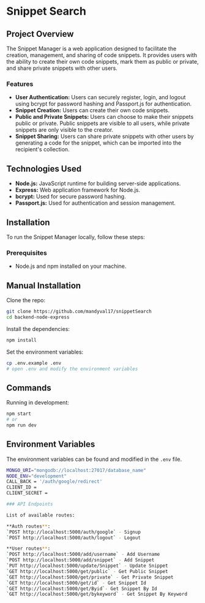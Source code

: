 # Snippet Search

## Project Overview

The Snippet Manager is a web application designed to facilitate the creation, management, and sharing of code snippets. It provides users with the ability to create their own code snippets, mark them as public or private, and share private snippets with other users.

### Features

- **User Authentication:** Users can securely register, login, and logout using bcrypt for password hashing and Passport.js for authentication.
- **Snippet Creation:** Users can create their own code snippets.
- **Public and Private Snippets:** Users can choose to make their snippets public or private. Public snippets are visible to all users, while private snippets are only visible to the creator.
- **Snippet Sharing:** Users can share private snippets with other users by generating a code for the snippet, which can be imported into the recipient's collection.

## Technologies Used

- **Node.js:** JavaScript runtime for building server-side applications.
- **Express:** Web application framework for Node.js.
- **bcrypt:** Used for secure password hashing.
- **Passport.js:** Used for authentication and session management.

## Installation

To run the Snippet Manager locally, follow these steps:

### Prerequisites

- Node.js and npm installed on your machine.

## Manual Installation

Clone the repo:

```bash
git clone https://github.com/mandyval17/snippetSearch
cd backend-node-express
```

Install the dependencies:

```bash
npm install
```

Set the environment variables:

```bash
cp .env.example .env
# open .env and modify the environment variables
```

## Commands

Running in development:

```bash
npm start
# or
npm run dev
```

## Environment Variables

The environment variables can be found and modified in the `.env` file.

```bash
MONGO_URI="mongodb://localhost:27017/database_name"
NODE_ENV="development"
CALL_BACK = '/auth/google/redirect'
CLIENT_ID =
CLIENT_SECRET =

### API Endpoints

List of available routes:

**Auth routes**:
`POST http://localhost:5000/auth/google` - Signup
`POST http://localhost:5000/auth/logout` - Logout

**User routes**:
`POST http://localhost:5000/add/username` - Add Username
`POST http://localhost:5000/add/snippet` - Add Snippet
`PUT http://localhost:5000/update/Snippet` - Update Snippet
`GET http://localhost:5000/get/public` - Get Public Snippet
`GET http://localhost:5000/get/private` - Get Private Snippet
`GET http://localhost:5000/get/id` - Get Snippet Id
`GET http://localhost:5000/get/Byid`- Get Snippet By Id
`GET http://localhost:5000/get/bykeyword` - Get Snippet By Keyword
